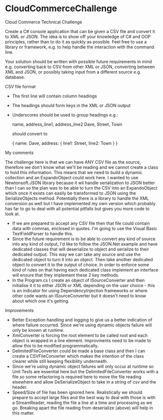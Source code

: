 # CloudCommerceChallenge
Cloud Commerce Technical Challenge

Create a C# console application that can be given a CSV file and convert it to XML or JSON.  The idea is to show off your knowledge of C# and OOP principles, rather than to do it as quickly as possible.
Feel free to use a library or framework, e.g. to help handle the interaction with the command line.

Your solution should be written with possible future requirements in mind e.g. converting back to CSV from other XML or JSON, converting between XML and JSON, or possibly taking input from a different source e.g. database.

CSV file format

* The first line will contain column headings
* The headings should form keys in the XML or JSON output
* Underscores should be used to group headings e.g.:

    name, address_line1, address_line2
    Dave, Street, Town

    should convert to

    {
        name: Dave,
        address: {
            line1: Street,
            line2: Town
        }
    }

My comments

The challenge here is that we can have ANY CSV file as the source, therefore we don't know what we'll be reading and we cannot create a class to hold this information.
This means that we need to build a dynamic collection and an ExpandoObject could work here.
I wanted to use Newtonsoft.JSON library because it wil handle serialization to JSON better than I can so the plan was to be able to turn the CSV into an ExpandoObject which once it exists can easily be
transformed to JSON using the SerializeObjects method.
Potentially there is a library to handle the XML conversion as well but I have implemented my own version which probably has far to go to deal with all potential pitfalls but gives you more code to look at.


* If we are prepared to accept any CSV file then that file could contain data with commas, enclosed in quotes.  I'm going to use the Visual Basic TextFieldParser to handle this.
* Since the future requirement is to be able to convert any kind of source into any kind of output, I'd like to follow the JSON.Net example and have dedicated classes that will deserialize to object and serialize to their dedicated output.  This way we can take any source and use the dedicated object to turn it into an object.  Then take another dedicated object to convert it to the output of choice.  In order to enforce some kind of rules on that having each dedicated class implement an interface will ensure that they implement these 2 key methods.
* In the Program.cs I create an object of ISourceConverter and then initialise it it to either JSON or XML depending on the user choice - this is an indicator for using DependencyInjection frameworks or where other code wants an ISourceConverter but it doesn't need to know about which one it's getting.

Improvements

* Better Exception handling and logging to give us a better indication of where failure occurred.  Since we're using dynamic objects failure will only be known at runtime.
* XmlConverter is forcing the root element to be called root and each object is wrapped in a line element. Improvments need to be made to allow this to be modified programmatically.
* DelimitedFileConverter could be made a base class and then I can create a CSVFileConverter which makes the intention of the class clearer while still keeping flexibility underneath.
* Since we're using dynamic object failures will only occur at runtime so Unit Tests are essential here but the DelimitedFileConverter works with a file so some refactoring is required here to move the file reading elsewhere and allow DeSerializeObject to take in a string of csv and the header.
* Speed/Size of file has been ignored here.  Realistically we should prepare to accept large files and the best way to deal with those is with a StreamReader, reading the file a line at a time and processing as we go. Breaking apart the file reading from deserialize (above) will help in this matter.